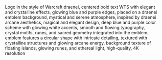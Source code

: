 Logo in the style of Warcraft draenei, centered bold text WTS with elegant and crystalline effects, glowing blue and
purple edges, placed on a draenei emblem background, mystical and serene atmosphere, inspired by draenei arcane
aesthetics, magical and elegant design, deep blue and purple color scheme with glowing white accents, smooth and flowing
typography, crystal motifs, runes, and sacred geometry integrated into the emblem, emblem features a circular shape with
intricate detailing, textured with crystalline structures and glowing arcane energy, background texture of floating
islands, glowing runes, and ethereal light, high-quality, 4K resolution
